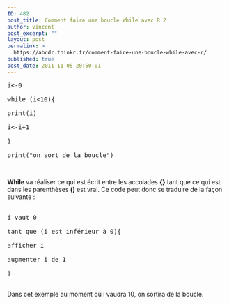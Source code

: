 ```yaml
---
ID: 482
post_title: Comment faire une boucle While avec R ?
author: vincent
post_excerpt: ""
layout: post
permalink: >
  https://abcdr.thinkr.fr/comment-faire-une-boucle-while-avec-r/
published: true
post_date: 2011-11-05 20:50:01
---
```

<pre>i&lt;-0<br />
while (i&lt;10){ <br />
print(i)<br />
i&lt;-i+1  <br />
} <br />
print("on sort de la boucle")</pre> <br />
<strong>While</strong> va réaliser ce qui est écrit entre les accolades <strong>{}</strong> tant que ce qui est dans les parenthèses <strong>()</strong> est vrai.
Ce code peut donc se traduire de la façon suivante : <br /><br />
<pre>i vaut 0 <br />
tant que (i est inférieur à 0){ <br />
afficher i <br />
augmenter i de 1<br />
}</pre>
<br />
Dans cet exemple au moment où i vaudra 10, on sortira de la boucle.